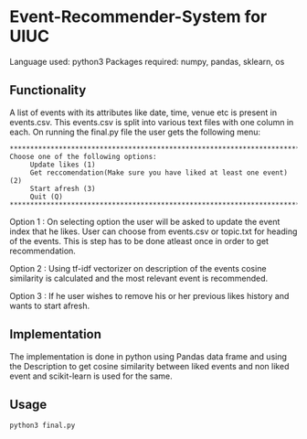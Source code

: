 # Event-Recommender-System for UIUC

Language used: python3
Packages required: numpy, pandas, sklearn, os

## Functionality

A list of events with its attributes like date, time, venue etc is present in events.csv. This events.csv is split into various text files with one column in each. On running the final.py file the user gets the following menu:
```
***************************************************************************
Choose one of the following options:
     Update likes (1)
     Get reccomendation(Make sure you have liked at least one event) (2)
     Start afresh (3)
     Quit (Q)
****************************************************************************
```
Option 1 : On selecting option the user will be asked to update the event index that he likes. User can choose from events.csv or topic.txt for heading of the events. This is step has to be done atleast once in order to get recommendation.

Option 2 : Using tf-idf vectorizer on description of the events cosine similarity is calculated and the most relevant event is recommended. 

Option 3 : If he user wishes to remove his or her previous likes history and wants to start afresh.

## Implementation

The implementation is done in python using Pandas data frame and using the Description to get cosine similarity between liked events and non liked event and scikit-learn is used for the same.

## Usage

```
python3 final.py
```
